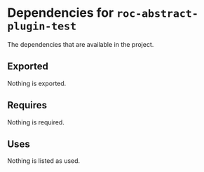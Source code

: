 # Dependencies for `roc-abstract-plugin-test`

The dependencies that are available in the project.

## Exported
Nothing is exported.

## Requires
Nothing is required.

## Uses
Nothing is listed as used.
